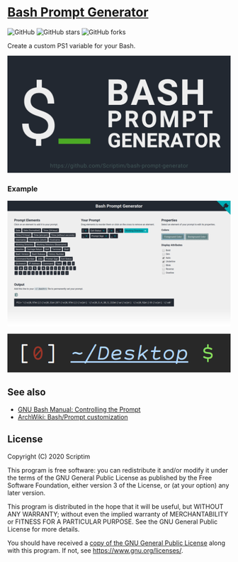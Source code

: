 # [Bash Prompt Generator](https://scriptim.github.io/bash-prompt-generator)

![GitHub](https://img.shields.io/github/license/Scriptim/bash-prompt-generator)
![GitHub stars](https://img.shields.io/github/stars/Scriptim/bash-prompt-generator?style=social)
![GitHub forks](https://img.shields.io/github/forks/Scriptim/bash-prompt-generator?style=social)

Create a custom PS1 variable for your Bash.

![Logo](img/logo_og.png)

### Example

![Browser (Screenshot)](./img/screenshot_browser.png)

![Terminal (Screenshot)](./img/screenshot_terminal.png)

## See also

- [GNU Bash Manual: Controlling the Prompt](https://www.gnu.org/software/bash/manual/html_node/Controlling-the-Prompt.html)
- [ArchWiki: Bash/Prompt customization](https://wiki.archlinux.org/index.php/Bash/Prompt_customization)

## License

Copyright (C) 2020 Scriptim

This program is free software: you can redistribute it and/or modify it under the terms of the GNU General Public License as published by the Free Software Foundation, either version 3 of the License, or (at your option) any later version.

This program is distributed in the hope that it will be useful, but WITHOUT ANY WARRANTY; without even the implied warranty of    MERCHANTABILITY or FITNESS FOR A PARTICULAR PURPOSE.  See the GNU General Public License for more details.

You should have received a [copy of the GNU General Public License](./LICENSE) along with this program.  If not, see <https://www.gnu.org/licenses/>.
